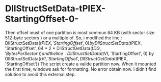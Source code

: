 # DllStructSetData-tPIEX-StartingOffset-0-
Then offset must of one partition is most commun 64 KB (with  sector size 512-byte sectors ) or a multiple of.  So, i modified the line :  DllStructSetData($tPIEX, 'StartingOffset', 0)   by  DllStructSetData($tPIEX, 'StartingOffset', 64 * 2 *  DllStructGetData($tDG, 'BytesPerSector'))  and the line :  DllStructSetData($tVI, 'StartingOffset', 0)  by  DllStructSetData($tVI, 'StartingOffset', DllStructGetData($tPIEX, 'StartingOffset'))  The script create a valide partition now. When it mounted the first time, windows ask for formatting. No error obtain now.  i didn't find solution to avoid this external step.
